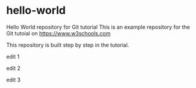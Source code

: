 # hello-world
Hello World repository for Git tutorial
This is an example repository for the Git tutoial on https://www.w3schools.com

This repository is built step by step in the tutorial.

edit 1

edit 2

edit 3
